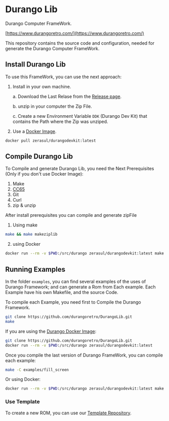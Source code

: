# Durango Lib

Durango Computer FrameWork.

[https://www.durangoretro.com/](https://www.durangoretro.com/)

This repository contains the source code and configuration, needed for generate the Durango Computer FrameWork.

## Install Durango Lib

To use this FrameWork, you can use the next approach:

1. Install in your own machine.

    a. Download the Last Relase from the [Release page](https://github.com/durangoretro/DurangoLib/releases).
    
    b. unzip in your computer the Zip File.
    
    c. Create a new Environment Variable ```DDK``` (Durango Dev Kit) that contains the Path where the Zip was unziped.
    
2. Use a [Docker Image](https://hub.docker.com/r/zerasul/durangodevkit/tags).

```bash
docker pull zerasul/durangodevkit:latest
```

## Compile Durango Lib

To Compile and generate Durango Lib, you need the Next Prerequisites (Only if you don't use Docker Image):

1. Make
2. [CC65](https://cc65.github.io/)
3. Git
4. Curl
5. zip & unzip

After install prerequisites you can compile and generate zipFile

1. Using make

```bash
make && make makeziplib
```

2. using Docker

```bash
docker run --rm -v $PWD:/src/durango zerasul/durangodevkit:latest make && make makeziplib
```
## Running Examples

In the folder ```examples```, you can find several examples of the uses of Durango Framework; and can generate a Rom from Each example. Each Example have his own Makefile, and the source Code.

To compile each Example, you need first to Compile the Durango Framework.


```bash
git clone https://github.com/durangoretro/DurangoLib.git
make
```

If you are using the [Durango Docker Image](https://hub.docker.com/r/zerasul/durangodevkit):


```bash
git clone https://github.com/durangoretro/DurangoLib.git
docker run --rm -v $PWD:/src/durango zerasul/durangodevkit:latest
```

Once you compile the last version of Durango FrameWork, you can compile each example:

```bash
make -C examples/fill_screen
```

Or using Docker:

```bash
docker run --rm -v $PWD:/src/durango zerasul/durangodevkit:latest make -C examples/fill_scren
```

### Use Template

To create a new ROM, you can use our [Template Repository](https://github.com/durangoretro/hello_durango).